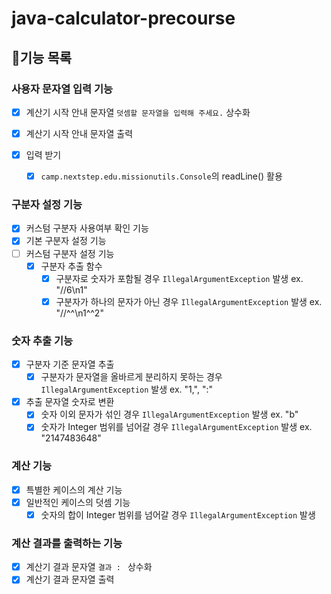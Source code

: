 # java-calculator-precourse

## 📝기능 목록

### 사용자 문자열 입력 기능

- [X] 계산기 시작 안내 문자열 `덧셈할 문자열을 입력해 주세요.` 상수화

- [X] 계산기 시작 안내 문자열 출력

- [X] 입력 받기

    - [X] `camp.nextstep.edu.missionutils.Console`의 readLine() 활용

### 구분자 설정 기능

- [X] 커스텀 구분자 사용여부 확인 기능
- [X] 기본 구분자 설정 기능
- [ ] 커스텀 구분자 설정 기능
    - [X] 구분자 추출 함수
        - [X] 구분자로 숫자가 포함될 경우 `IllegalArgumentException` 발생 ex. "//6\n1"
        - [X] 구분자가 하나의 문자가 아닌 경우 `IllegalArgumentException` 발생 ex. "//^^\n1^^2"

### 숫자 추출 기능

- [X] 구분자 기준 문자열 추출
    - [X] 구분자가 문자열을 올바르게 분리하지 못하는 경우 `IllegalArgumentException` 발생 ex. "1,", ":"
- [X] 추출 문자열 숫자로 변환
    - [X] 숫자 이외 문자가 섞인 경우 `IllegalArgumentException` 발생 ex. "b"
    - [X] 숫자가 Integer 범위를 넘어갈 경우 `IllegalArgumentException` 발생 ex. "2147483648"

### 계산 기능

- [X] 특별한 케이스의 계산 기능
- [X] 일반적인 케이스의 덧셈 기능
    - [X] 숫자의 합이 Integer 범위를 넘어갈 경우 `IllegalArgumentException` 발생

### 계산 결과를 출력하는 기능

- [X] 계산기 결과 문자열 `결과 : ` 상수화
- [X] 계산기 결과 문자열 출력